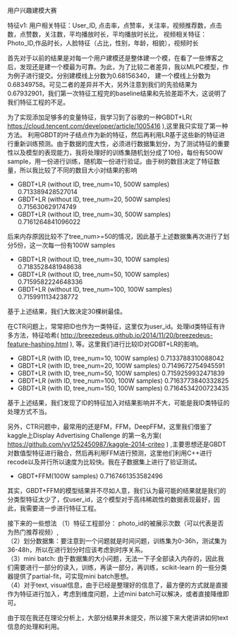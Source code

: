 用户兴趣建模大赛

特征v1: 
用户相关特征：User_ID, 点击率，点赞率，关注率，视频推荐数，点击数，点赞数，关注数，平均播放时长，平均播放时长比，
视频相关特征：Photo_ID,作品时长，人脸特征（占比，性别，年龄，相貌），视频时长

首先对于以前的结果是对每一个用户建模还是整体建一个模，在看了一些博客之后，发现还是建一个模最为可靠。为此，为了比较二者差异，我以MLPC模型，作为例子进行提交。分别建模线上分数为0.68156340， 建一个模线上分数为0.68349758。可见二者的差异并不大，另外注意到我们的先验结果为0.67932901，我们第一次特征工程完的baseline结果和先验差距不大，这说明了我们特征工程的不足。

为了实现添加足够多的变量特征，我学习到了谷歌的一种GBDT+LR( https://cloud.tencent.com/developer/article/1005416 ),这里我只实现了第一种方法。
利用GBDT的叶子结点作为新的特征，然后再利用LR基于这些新的特征进行重新训练预测。由于数据的庞大性，必须进行数据集划分，为了测试特征的重要性以及模型的表现能力，我将处理好的训练集随机划分成了10份，每份有500W sample，用一份进行训练，随机取一份进行验证。由于树的数目决定了特征数量，所以我比较了不同的数目大小对结果的影响
* GBDT+LR (without ID, tree_num=10, 500W samples)
0.713389428527014
* GBDT+LR (without ID, tree_num=20, 500W samples)
0.715630629174749
* GBDT+LR (without ID, tree_num=30, 500W samples)
0.7161264841096022

后来内存原因比较不了tree_num>=50的情况，因此基于上述数据集再次进行了划分5份，这一次每一份有100W samples
* GBDT+LR (without ID, tree_num=30, 100W samples)
0.7183528481948638
* GBDT+LR (without ID, tree_num=50, 100W samples)
0.7159582224648336
* GBDT+LR (without ID, tree_num=100, 100W samples)
0.7159911134238772

基于上述结果，我们大致决定30棵树最佳。
 
在CTR问题上，常常把ID也作为一类特征，这里仅为user_id。处理id类特征有许多方法，特征哈希( http://breezedeus.github.io/2014/11/20/breezedeus-feature-hashing.html ), 等。这里我们进行比较ID对GDBT+LR的影响。
* GBDT+LR (with ID, tree_num=10, 100W samples)
0.7133788310088042
* GBDT+LR (with ID, tree_num=20, 100W samples)
0.7149672754945591
* GBDT+LR (with ID, tree_num=50, 100W samples)
0.7159259932471839
* GBDT+LR (with ID, tree_num=100, 100W samples)
0.7163773840332825
* GBDT+LR (with ID, tree_num=150, 100W samples)
0.7164534200723435

基于上述结果，我们发现了ID的特征加入对结果影响并不大，可能是我ID类特征的处理方式不当。

另外，CTR问题中，最常用的还是FM，FFM，DeepFFM，这里我们借鉴了kaggle上Display Advertising Challenge 的第一名方案( https://github.com/yy1252450987/kaggle-2014-criteo ) ,主要思想还是GBDT对数值型特征进行融合，然后再利用FFM进行预测，这里他们利用C++进行recode以及并行所以速度为比较快。我在子数据集上进行了验证测试。
* GBDT+FFM(100W samples)
0.7167461353582496

其实，GBDT+FFM的模型结果并不尽如人意，我们认为最可能的结果就是我们的分类型特征太少了，仅user_id，这个模型对于高纬稀疏性的数据表现最好，因此，我需要进一步进行特征工程。

接下来的一些想法
（1）特征工程部分： photo_id的被展示次数（可以代表是否为热门推荐视频）, <br>
（2）划分数据集：要注意到一个问题就是时间问题，训练集为0-36h，测试集为36-48h，所以在进行划分时应该考虑到时序关系。 <br>
（3）mini batch: 由于数据集的大小问题，无法一下子全部读入内存的，因此我们需要进行一部分的读入，训练，再读一部分，再训练，scikit-learn 的一些分类器提供了partial-fit，可实现mini batch思想。 <br>
（4）对于text, visual信息，由于已经是整理好的信息了，最方便的方式就是直接作为特征进行加入，考虑到维度问题，上述mini batch可以解决，或者直接降维即可。 <br>

由于现在我还在理论分析上，大部分结果并未提交，所以接下来大佬讲讲如何text信息的处理和利用。
